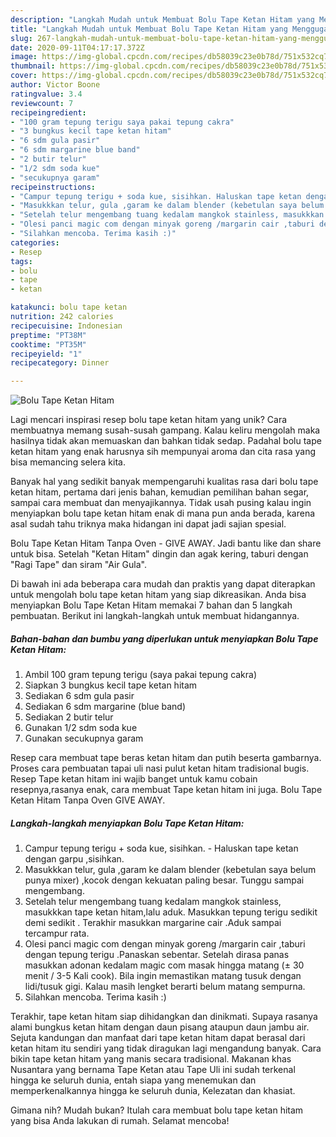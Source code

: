 ```yaml
---
description: "Langkah Mudah untuk Membuat Bolu Tape Ketan Hitam yang Menggugah Selera"
title: "Langkah Mudah untuk Membuat Bolu Tape Ketan Hitam yang Menggugah Selera"
slug: 267-langkah-mudah-untuk-membuat-bolu-tape-ketan-hitam-yang-menggugah-selera
date: 2020-09-11T04:17:17.372Z
image: https://img-global.cpcdn.com/recipes/db58039c23e0b78d/751x532cq70/bolu-tape-ketan-hitam-foto-resep-utama.jpg
thumbnail: https://img-global.cpcdn.com/recipes/db58039c23e0b78d/751x532cq70/bolu-tape-ketan-hitam-foto-resep-utama.jpg
cover: https://img-global.cpcdn.com/recipes/db58039c23e0b78d/751x532cq70/bolu-tape-ketan-hitam-foto-resep-utama.jpg
author: Victor Boone
ratingvalue: 3.4
reviewcount: 7
recipeingredient:
- "100 gram tepung terigu saya pakai tepung cakra"
- "3 bungkus kecil tape ketan hitam"
- "6 sdm gula pasir"
- "6 sdm margarine blue band"
- "2 butir telur"
- "1/2 sdm soda kue"
- "secukupnya garam"
recipeinstructions:
- "Campur tepung terigu + soda kue, sisihkan. Haluskan tape ketan dengan garpu ,sisihkan."
- "Masukkkan telur, gula ,garam ke dalam blender (kebetulan saya belum punya mixer) ,kocok dengan kekuatan paling besar. Tunggu sampai mengembang."
- "Setelah telur mengembang tuang kedalam mangkok stainless, masukkkan tape ketan hitam,lalu aduk. Masukkan tepung terigu sedikit demi sedikit . Terakhir masukkan margarine cair .Aduk sampai tercampur rata."
- "Olesi panci magic com dengan minyak goreng /margarin cair ,taburi dengan tepung terigu .Panaskan sebentar. Setelah dirasa panas masukkan adonan kedalam magic com masak hingga matang (± 30 menit / 3-5 Kali cook). Bila ingin memastikan matang tusuk dengan lidi/tusuk gigi. Kalau masih lengket berarti belum matang sempurna."
- "Silahkan mencoba. Terima kasih :)"
categories:
- Resep
tags:
- bolu
- tape
- ketan

katakunci: bolu tape ketan 
nutrition: 242 calories
recipecuisine: Indonesian
preptime: "PT38M"
cooktime: "PT35M"
recipeyield: "1"
recipecategory: Dinner

---
```



![Bolu Tape Ketan Hitam](https://img-global.cpcdn.com/recipes/db58039c23e0b78d/751x532cq70/bolu-tape-ketan-hitam-foto-resep-utama.jpg)

Lagi mencari inspirasi resep bolu tape ketan hitam yang unik? Cara membuatnya memang susah-susah gampang. Kalau keliru mengolah maka hasilnya tidak akan memuaskan dan bahkan tidak sedap. Padahal bolu tape ketan hitam yang enak harusnya sih mempunyai aroma dan cita rasa yang bisa memancing selera kita.

Banyak hal yang sedikit banyak mempengaruhi kualitas rasa dari bolu tape ketan hitam, pertama dari jenis bahan, kemudian pemilihan bahan segar, sampai cara membuat dan menyajikannya. Tidak usah pusing kalau ingin menyiapkan bolu tape ketan hitam enak di mana pun anda berada, karena asal sudah tahu triknya maka hidangan ini dapat jadi sajian spesial.

Bolu Tape Ketan Hitam Tanpa Oven - GIVE AWAY. Jadi bantu like dan share untuk bisa. Setelah &#34;Ketan Hitam&#34; dingin dan agak kering, taburi dengan &#34;Ragi Tape&#34; dan siram &#34;Air Gula&#34;.


Di bawah ini ada beberapa cara mudah dan praktis yang dapat diterapkan untuk mengolah bolu tape ketan hitam yang siap dikreasikan. Anda bisa menyiapkan Bolu Tape Ketan Hitam memakai 7 bahan dan 5 langkah pembuatan. Berikut ini langkah-langkah untuk membuat hidangannya.

<!--inarticleads1-->

##### Bahan-bahan dan bumbu yang diperlukan untuk menyiapkan Bolu Tape Ketan Hitam:

1. Ambil 100 gram tepung terigu (saya pakai tepung cakra)
1. Siapkan 3 bungkus kecil tape ketan hitam
1. Sediakan 6 sdm gula pasir
1. Sediakan 6 sdm margarine (blue band)
1. Sediakan 2 butir telur
1. Gunakan 1/2 sdm soda kue
1. Gunakan secukupnya garam


Resep cara membuat tape beras ketan hitam dan putih beserta gambarnya. Proses cara pembuatan tapai uli nasi pulut ketan hitam tradisional bugis. Resep Tape ketan hitam ini wajib banget untuk kamu cobain resepnya,rasanya enak, cara membuat Tape ketan hitam ini juga. Bolu Tape Ketan Hitam Tanpa Oven GIVE AWAY. 

<!--inarticleads2-->

##### Langkah-langkah menyiapkan Bolu Tape Ketan Hitam:

1. Campur tepung terigu + soda kue, sisihkan. - Haluskan tape ketan dengan garpu ,sisihkan.
1. Masukkkan telur, gula ,garam ke dalam blender (kebetulan saya belum punya mixer) ,kocok dengan kekuatan paling besar. Tunggu sampai mengembang.
1. Setelah telur mengembang tuang kedalam mangkok stainless, masukkkan tape ketan hitam,lalu aduk. Masukkan tepung terigu sedikit demi sedikit . Terakhir masukkan margarine cair .Aduk sampai tercampur rata.
1. Olesi panci magic com dengan minyak goreng /margarin cair ,taburi dengan tepung terigu .Panaskan sebentar. Setelah dirasa panas masukkan adonan kedalam magic com masak hingga matang (± 30 menit / 3-5 Kali cook). Bila ingin memastikan matang tusuk dengan lidi/tusuk gigi. Kalau masih lengket berarti belum matang sempurna.
1. Silahkan mencoba. Terima kasih :)


Terakhir, tape ketan hitam siap dihidangkan dan dinikmati. Supaya rasanya alami bungkus ketan hitam dengan daun pisang ataupun daun jambu air. Sejuta kandungan dan manfaat dari tape ketan hitam dapat berasal dari ketan hitam itu sendiri yang tidak diragukan lagi mengandung banyak. Cara bikin tape ketan hitam yang manis secara tradisional. Makanan khas Nusantara yang bernama Tape Ketan atau Tape Uli ini sudah terkenal hingga ke seluruh dunia, entah siapa yang menemukan dan memperkenalkannya hingga ke seluruh dunia, Kelezatan dan khasiat. 

Gimana nih? Mudah bukan? Itulah cara membuat bolu tape ketan hitam yang bisa Anda lakukan di rumah. Selamat mencoba!
